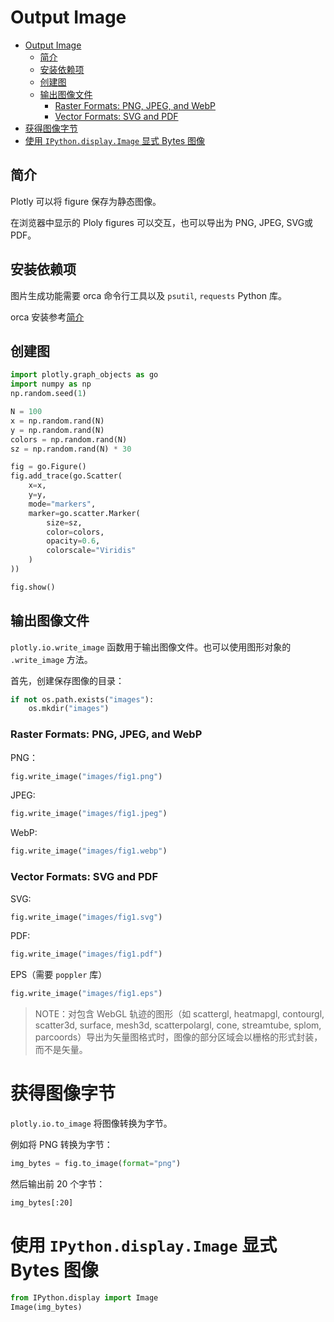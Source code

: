 # Output Image

- [Output Image](#output-image)
  - [简介](#%e7%ae%80%e4%bb%8b)
  - [安装依赖项](#%e5%ae%89%e8%a3%85%e4%be%9d%e8%b5%96%e9%a1%b9)
  - [创建图](#%e5%88%9b%e5%bb%ba%e5%9b%be)
  - [输出图像文件](#%e8%be%93%e5%87%ba%e5%9b%be%e5%83%8f%e6%96%87%e4%bb%b6)
    - [Raster Formats: PNG, JPEG, and WebP](#raster-formats-png-jpeg-and-webp)
    - [Vector Formats: SVG and PDF](#vector-formats-svg-and-pdf)
- [获得图像字节](#%e8%8e%b7%e5%be%97%e5%9b%be%e5%83%8f%e5%ad%97%e8%8a%82)
- [使用 `IPython.display.Image` 显式 Bytes 图像](#%e4%bd%bf%e7%94%a8-ipythondisplayimage-%e6%98%be%e5%bc%8f-bytes-%e5%9b%be%e5%83%8f)
  
## 简介

Plotly 可以将 figure 保存为静态图像。

在浏览器中显示的 Ploly figures 可以交互，也可以导出为 PNG, JPEG, SVG或PDF。

## 安装依赖项

图片生成功能需要 orca 命令行工具以及 `psutil`, `requests` Python 库。

orca 安装参考[简介](1_intro.md)

## 创建图

```py
import plotly.graph_objects as go
import numpy as np
np.random.seed(1)

N = 100
x = np.random.rand(N)
y = np.random.rand(N)
colors = np.random.rand(N)
sz = np.random.rand(N) * 30

fig = go.Figure()
fig.add_trace(go.Scatter(
    x=x,
    y=y,
    mode="markers",
    marker=go.scatter.Marker(
        size=sz,
        color=colors,
        opacity=0.6,
        colorscale="Viridis"
    )
))

fig.show()
```

## 输出图像文件

`plotly.io.write_image` 函数用于输出图像文件。也可以使用图形对象的 `.write_image` 方法。

首先，创建保存图像的目录：

```py
if not os.path.exists("images"):
    os.mkdir("images")
```

### Raster Formats: PNG, JPEG, and WebP

PNG：

```py
fig.write_image("images/fig1.png")
```

JPEG:

```py
fig.write_image("images/fig1.jpeg")
```

WebP:

```py
fig.write_image("images/fig1.webp")
```

### Vector Formats: SVG and PDF

SVG:

```py
fig.write_image("images/fig1.svg")
```

PDF:

```py
fig.write_image("images/fig1.pdf")
```

EPS（需要 `poppler` 库）

```py
fig.write_image("images/fig1.eps")
```

> NOTE：对包含 WebGL 轨迹的图形（如 scattergl, heatmapgl, contourgl, scatter3d, surface, mesh3d, scatterpolargl, cone, streamtube, splom, parcoords）导出为矢量图格式时，图像的部分区域会以栅格的形式封装，而不是矢量。

# 获得图像字节
`plotly.io.to_image` 将图像转换为字节。

例如将 PNG 转换为字节：
```py
img_bytes = fig.to_image(format="png")
```

然后输出前 20 个字节：
```
img_bytes[:20]
```

# 使用 `IPython.display.Image` 显式 Bytes 图像
```py
from IPython.display import Image
Image(img_bytes)
```